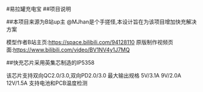 #易拉罐充电宝
##项目说明

##本项目来源为B站up主 @MJhan是个手搓怪,本设计旨在为该项目增加快充解决方案

  模型作者B站主页:https://space.bilibili.com/94128110
  原版制作视频页面:https://www.bilibili.com/video/BV1NV4y1J7MQ
  
##快充芯片采用英集芯制造的IP5358

  该芯片支持双向QC2.0/3.0,双向PD2.0/3.0
  最大输出规格 5V/3.1A 9V/2.0A 12V/1.5A
  支持电池和PCB温度检测
  
